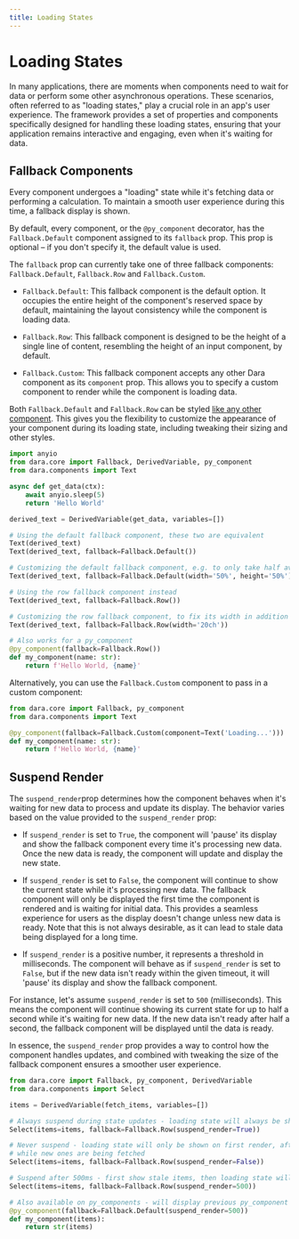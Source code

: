 ```yaml
---
title: Loading States
---
```


# Loading States

In many applications, there are moments when components need to wait for data or perform some other asynchronous operations. These scenarios, often referred to as "loading states," play a crucial role in an app's user experience. The framework provides a set of properties and components specifically designed for handling these loading states, ensuring that your application remains interactive and engaging, even when it's waiting for data.

## Fallback Components

Every component undergoes a "loading" state while it's fetching data or performing a calculation. To maintain a smooth user experience during this time, a fallback display is shown.

By default, every component, or the `@py_component` decorator, has the `Fallback.Default` component assigned to its `fallback` prop. This prop is optional – if you don't specify it, the default value is used.

The `fallback` prop can currently take one of three fallback components: `Fallback.Default`, `Fallback.Row` and `Fallback.Custom`.

- `Fallback.Default`: This fallback component is the default option. It occupies the entire height of the component's reserved space by default, maintaining the layout consistency while the component is loading data.

- `Fallback.Row`: This fallback component is designed to be the height of a single line of content, resembling the height of an input component, by default.

- `Fallback.Custom`: This fallback component accepts any other Dara component as its `component` prop. This allows you to specify a custom component to render while the component is loading data.

Both `Fallback.Default` and `Fallback.Row` can be styled [like any other component](./styling-components.md). This gives you the flexibility to customize the appearance of your component during its loading state, including tweaking their sizing and other styles.

```python
import anyio
from dara.core import Fallback, DerivedVariable, py_component
from dara.components import Text

async def get_data(ctx):
    await anyio.sleep(5)
    return 'Hello World'

derived_text = DerivedVariable(get_data, variables=[])

# Using the default fallback component, these two are equivalent
Text(derived_text)
Text(derived_text, fallback=Fallback.Default())

# Customizing the default fallback component, e.g. to only take half available space rather than all of it
Text(derived_text, fallback=Fallback.Default(width='50%', height='50%'))

# Using the row fallback component instead
Text(derived_text, fallback=Fallback.Row())

# Customizing the row fallback component, to fix its width in addition to the height
Text(derived_text, fallback=Fallback.Row(width='20ch'))

# Also works for a py_component
@py_component(fallback=Fallback.Row())
def my_component(name: str):
    return f'Hello World, {name}'
```

Alternatively, you can use the `Fallback.Custom` component to pass in a custom component:

```python
from dara.core import Fallback, py_component
from dara.components import Text

@py_component(fallback=Fallback.Custom(component=Text('Loading...')))
def my_component(name: str):
    return f'Hello World, {name}'
```

## Suspend Render

The `suspend_render`prop determines how the component behaves when it's waiting for new data to process and update its display. The behavior varies based on the value provided to the `suspend_render` prop:

- If `suspend_render` is set to `True`, the component will 'pause' its display and show the fallback component every time it's processing new data. Once the new data is ready, the component will update and display the new state.

- If `suspend_render` is set to `False`, the component will continue to show the current state while it's processing new data. The fallback component will only be displayed the first time the component is rendered and is waiting for initial data. This provides a seamless experience for users as the display doesn't change unless new data is ready. Note that this is not always desirable, as it can lead to stale data being displayed for a long time.

- If `suspend_render` is a positive number, it represents a threshold in milliseconds. The component will behave as if `suspend_render` is set to `False`, but if the new data isn't ready within the given timeout, it will 'pause' its display and show the fallback component.

For instance, let's assume `suspend_render` is set to `500` (milliseconds). This means the component will continue showing its current state for up to half a second while it's waiting for new data. If the new data isn't ready after half a second, the fallback component will be displayed until the data is ready.

In essence, the `suspend_render` prop provides a way to control how the component handles updates, and combined with tweaking the size of the fallback component ensures a smoother user experience.

```python
from dara.core import Fallback, py_component, DerivedVariable
from dara.components import Select

items = DerivedVariable(fetch_items, variables=[])

# Always suspend during state updates - loading state will always be shown
Select(items=items, fallback=Fallback.Row(suspend_render=True))

# Never suspend - loading state will only be shown on first render, afterwards stale old items will be shown
# while new ones are being fetched
Select(items=items, fallback=Fallback.Row(suspend_render=False))

# Suspend after 500ms - first show stale items, then loading state will only be shown if new items are not ready after 500ms
Select(items=items, fallback=Fallback.Row(suspend_render=500))

# Also available on py_components - will display previous py_component for 500ms while new one is being fetched
@py_component(fallback=Fallback.Default(suspend_render=500))
def my_component(items):
    return str(items)
```
